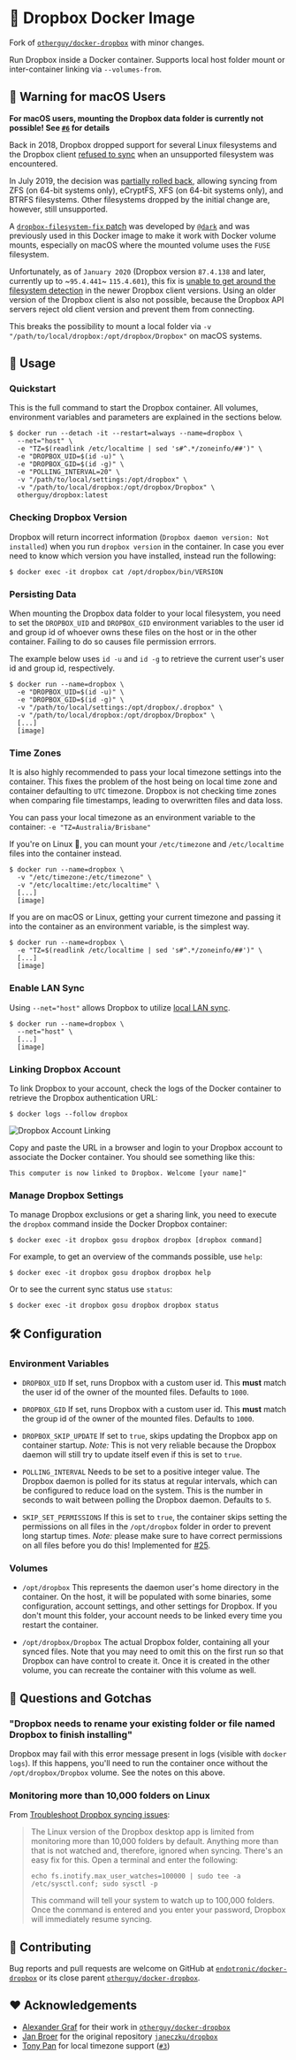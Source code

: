 # 🐳 Dropbox Docker Image

Fork of [`otherguy/docker-dropbox`](https://github.com/otherguy/docker-dropbox) with minor changes.

Run Dropbox inside a Docker container. Supports local host folder mount or inter-container
linking via `--volumes-from`.

## 🚨 Warning for macOS Users

**For macOS users, mounting the Dropbox data folder is currently not possible!
See [`#6`](https://github.com/otherguy/docker-dropbox/issues/6) for details**

Back in 2018, Dropbox dropped support for several Linux filesystems and the Dropbox client [refused to
sync](https://www.dropboxforum.com/t5/Syncing-and-uploads/Dropbox-client-warns-me-that-it-ll-stop-syncing-in-Nov-why/td-p/290058)
when an unsupported filesystem was encountered.

In July 2019, the decision was [partially rolled back](https://www.dropboxforum.com/t5/Desktop-client-builds/Beta-Build-77-3-127/m-p/355527/highlight/true#M5361),
allowing syncing from ZFS (on 64-bit systems only), eCryptFS, XFS (on 64-bit systems only), and BTRFS
filesystems. Other filesystems dropped by the initial change are, however, still unsupported.

A [`dropbox-filesystem-fix` patch](https://github.com/dark/dropbox-filesystem-fix/) was developed by
[`@dark`](https://github.com/dark/) and was previously used in this Docker image to make it work with
Docker volume mounts, especially on macOS where the mounted volume uses the `FUSE` filesystem.

Unfortunately, as of `January 2020` (Dropbox version `87.4.138` and later, currently up to ~`95.4.441`~ `115.4.601`), this
fix is [unable to get around the filesystem detection](https://github.com/dark/dropbox-filesystem-fix/issues/13)
in the newer Dropbox client versions. Using an older version of the Dropbox client is also not possible,
because the Dropbox API servers reject old client version and prevent them from connecting.

This breaks the possibility to mount a local folder via `-v "/path/to/local/dropbox:/opt/dropbox/Dropbox"`
on macOS systems.

## 🚀 Usage

### Quickstart

This is the full command to start the Dropbox container. All volumes, environment variables and parameters
are explained in the sections below.

    $ docker run --detach -it --restart=always --name=dropbox \
      --net="host" \
      -e "TZ=$(readlink /etc/localtime | sed 's#^.*/zoneinfo/##')" \
      -e "DROPBOX_UID=$(id -u)" \
      -e "DROPBOX_GID=$(id -g)" \
      -e "POLLING_INTERVAL=20" \
      -v "/path/to/local/settings:/opt/dropbox" \
      -v "/path/to/local/dropbox:/opt/dropbox/Dropbox" \
      otherguy/dropbox:latest

### Checking Dropbox Version

Dropbox will return incorrect information (`Dropbox daemon version: Not installed`) when you run `dropbox version` in
the container. In case you ever need to know which version you have installed, instead run the following:

    $ docker exec -it dropbox cat /opt/dropbox/bin/VERSION


### Persisting Data

When mounting the Dropbox data folder to your local filesystem, you need to set the `DROPBOX_UID` and
`DROPBOX_GID` environment variables to the user id and group id of whoever owns these files on the host
or in the other container. Failing to do so causes file permission errrors.

The example below uses `id -u` and `id -g` to retrieve the current user's user id and group id, respectively.

    $ docker run --name=dropbox \
      -e "DROPBOX_UID=$(id -u)" \
      -e "DROPBOX_GID=$(id -g)" \
      -v "/path/to/local/settings:/opt/dropbox/.dropbox" \
      -v "/path/to/local/dropbox:/opt/dropbox/Dropbox" \
      [...]
      [image]

### Time Zones

It is also highly recommended to pass your local timezone settings into the container. This fixes the problem
of the host being on local time zone and container defaulting to `UTC` timezone. Dropbox is not checking time
zones when comparing file timestamps, leading to overwritten files and data loss.

You can pass your local timezone as an environment variable to the container: `-e "TZ=Australia/Brisbane"`

If you're on Linux 🐧, you can mount your `/etc/timezone` and `/etc/localtime` files into the container instead.

    $ docker run --name=dropbox \
      -v "/etc/timezone:/etc/timezone" \
      -v "/etc/localtime:/etc/localtime" \
      [...]
      [image]

If you are on macOS or Linux, getting your current timezone and passing it into the container as an environment
variable, is the simplest way.

    $ docker run --name=dropbox \
      -e "TZ=$(readlink /etc/localtime | sed 's#^.*/zoneinfo/##')" \
      [...]
      [image]

### Enable LAN Sync

Using `--net="host"` allows Dropbox to utilize [local LAN sync](https://help.dropbox.com/installs-integrations/sync-uploads/lan-sync-overview).

    $ docker run --name=dropbox \
      --net="host" \
      [...]
      [image]

### Linking Dropbox Account

To link Dropbox to your account, check the logs of the Docker container to retrieve the Dropbox
authentication URL:

    $ docker logs --follow dropbox

![Dropbox Account Linking](https://github.com/otherguy/docker-dropbox/raw/main/dropbox.gif)

Copy and paste the URL in a browser and login to your Dropbox account to associate the Docker container.
You should see something like this:

    This computer is now linked to Dropbox. Welcome [your name]"

### Manage Dropbox Settings

To manage Dropbox exclusions or get a sharing link, you need to execute the `dropbox` command inside the
Docker Dropbox container:

    $ docker exec -it dropbox gosu dropbox dropbox [dropbox command]

For example, to get an overview of the commands possible, use `help`:

    $ docker exec -it dropbox gosu dropbox dropbox help

Or to see the current sync status use `status`:

    $ docker exec -it dropbox gosu dropbox dropbox status

## 🛠 Configuration

### Environment Variables

- `DROPBOX_UID`
If set, runs Dropbox with a custom user id. This **must** match the user id of the owner of the mounted
files. Defaults to `1000`.

- `DROPBOX_GID`
If set, runs Dropbox with a custom user id. This **must** match the group id of the owner of the mounted
files. Defaults to `1000`.

- `DROPBOX_SKIP_UPDATE`
If set to `true`, skips updating the Dropbox app on container startup. _Note:_ This is not very reliable
because the Dropbox daemon will still try to update itself even if this is set to `true`.

- `POLLING_INTERVAL`
Needs to be set to a positive integer value. The Dropbox daemon is polled for its status at regular intervals,
which can be configured to reduce load on the system. This is the number in seconds to wait between polling the
Dropbox daemon. Defaults to `5`.

- `SKIP_SET_PERMISSIONS`
If this is set to `true`, the container skips setting the permissions on all files in the `/opt/dropbox` folder
in order to prevent long startup times. _Note:_ please make sure to have correct permissions on all files before
you do this! Implemented for [#25](https://github.com/otherguy/docker-dropbox/issues/25).

### Volumes

- `/opt/dropbox`
This represents the daemon user's home directory in the container. On the host, it will be populated with some binaries, some configuration, account settings, and other settings for Dropbox. If you don't mount this folder, your account needs to be linked every time you restart the container.

- `/opt/dropbox/Dropbox`
The actual Dropbox folder, containing all your synced files. Note that you may need to omit this on the first run so that Dropbox can have control to create it. Once it is created in the other volume, you can recreate the container with this volume as well.


## 🤨 Questions and Gotchas

### "Dropbox needs to rename your existing folder or file named Dropbox to finish installing"

Dropbox may fail with this error message present in logs (visible with `docker logs`). If this happens, you'll need to run the container once without the `/opt/dropbox/Dropbox` volume. See the notes on this above.

### Monitoring more than 10,000 folders on Linux

From [Troubleshoot Dropbox syncing issues](https://help.dropbox.com/installs-integrations/sync-uploads/files-not-syncing):

> The Linux version of the Dropbox desktop app is limited from monitoring more than 10,000 folders by default. Anything more than that is not watched and, therefore, ignored when syncing. There's an easy fix for this. Open a terminal and enter the following:
>
> `echo fs.inotify.max_user_watches=100000 | sudo tee -a /etc/sysctl.conf; sudo sysctl -p`
>
> This command will tell your system to watch up to 100,000 folders. Once the command is entered and you enter your password, Dropbox will immediately resume syncing.


## 🚧 Contributing

Bug reports and pull requests are welcome on GitHub at [`endotronic/docker-dropbox`](https://github.com/endotronic/docker-dropbox) or its close parent [`otherguy/docker-dropbox`](https://github.com/otherguy/docker-dropbox).

## ♥️ Acknowledgements

- [Alexander Graf](https://github.com/otherguy) for their work in [`otherguy/docker-dropbox`](https://github.com/otherguy/docker-dropbox/)
- [Jan Broer](https://github.com/janeczku) for the original repository [`janeczku/dropbox`](https://hub.docker.com/r/janeczku/dropbox/)
- [Tony Pan](https://github.com/tcpan) for local timezone support ([`#3`](https://github.com/otherguy/docker-dropbox/pull/3))
